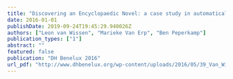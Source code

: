 ```yaml
---
title: "Discovering an Encyclopaedic Novel: a case study in automatically analysing Harry Mulisch’s The Discovery of Heaven (1992)"
date: 2016-01-01
publishDate: 2019-09-24T19:45:29.940026Z
authors: ["Leon van Wissen", "Marieke Van Erp", "Ben Peperkamp"]
publication_types: ["1"]
abstract: ""
featured: false
publication: "DH Benelux 2016"
url_pdf: "http://www.dhbenelux.org/wp-content/uploads/2016/05/39_Van_Wissen_Van_Erp_Peperkamp_FinalAbstract_DHBenelux2016_short.pdf"
---
```


